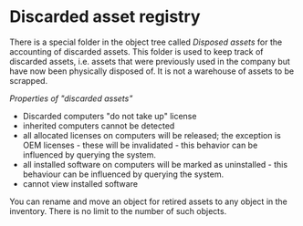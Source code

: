 # Discarded asset registry
     
There is a special folder in the object tree called *Disposed assets* for the accounting of discarded assets. This folder is used to keep track of discarded assets, i.e. assets that were previously used in the company but have now been physically disposed of. It is not a warehouse of assets to be scrapped.
     
*Properties of "discarded assets"*
     
- Discarded computers "do not take up" license
- inherited computers cannot be detected
- all allocated licenses on computers will be released; the exception is OEM licenses - these will be invalidated - this behavior can be influenced by querying the system.
- all installed software on computers will be marked as uninstalled -
this behaviour can be influenced by querying the system.
- cannot view installed software

You can rename and move an object for retired assets to any object in the inventory. There is no limit to the number of such objects.
